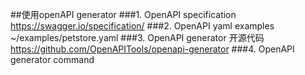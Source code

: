 ##使用openAPI generator
###1. OpenAPI specification
https://swagger.io/specification/
###2. OpenAPI yaml examples
~/examples/petstore.yaml
###3. OpenAPI generator 开源代码
https://github.com/OpenAPITools/openapi-generator
###4. OpenAPI generator command


